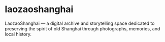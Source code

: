 # laozaoshanghai
LaozaoShanghai — a digital archive and storytelling space dedicated to preserving the spirit of old Shanghai through photographs, memories, and local history.
